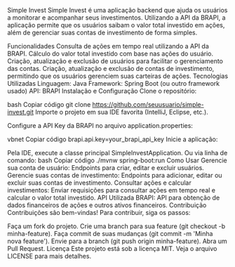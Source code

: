 Simple Invest
Simple Invest é uma aplicação backend que ajuda os usuários a monitorar e acompanhar seus investimentos. Utilizando a API da BRAPI, a aplicação permite que os usuários saibam o valor total investido em ações, além de gerenciar suas contas de investimento de forma simples.

Funcionalidades
Consulta de ações em tempo real utilizando a API da BRAPI.
Cálculo do valor total investido com base nas ações do usuário.
Criação, atualização e exclusão de usuários para facilitar o gerenciamento das contas.
Criação, atualização e exclusão de contas de investimento, permitindo que os usuários gerenciem suas carteiras de ações.
Tecnologias Utilizadas
Linguagem: Java
Framework: Spring Boot (ou outro framework usado)
API: BRAPI
Instalação e Configuração
Clone o repositório:

bash
Copiar código
git clone https://github.com/seuusuario/simple-invest.git
Importe o projeto em sua IDE favorita (IntelliJ, Eclipse, etc.).

Configure a API Key da BRAPI no arquivo application.properties:

vbnet
Copiar código
brapi.api.key=your_brapi_api_key
Inicie a aplicação:

Pela IDE, execute a classe principal SimpleInvestApplication.
Ou via linha de comando:
bash
Copiar código
./mvnw spring-boot:run
Como Usar
Gerencie sua conta de usuário:
Endpoints para criar, editar e excluir usuários.
Gerencie suas contas de investimento:
Endpoints para adicionar, editar ou excluir suas contas de investimento.
Consultar ações e calcular investimentos:
Enviar requisições para consultar ações em tempo real e calcular o valor total investido.
API Utilizada
BRAPI: API para obtenção de dados financeiros de ações e outros ativos financeiros.
Contribuição
Contribuições são bem-vindas! Para contribuir, siga os passos:

Faça um fork do projeto.
Crie uma branch para sua feature (git checkout -b minha-feature).
Faça commit de suas mudanças (git commit -m 'Minha nova feature').
Envie para a branch (git push origin minha-feature).
Abra um Pull Request.
Licença
Este projeto está sob a licença MIT. Veja o arquivo LICENSE para mais detalhes.
